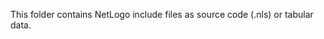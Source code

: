 <!--
SPDX-FileContributor: Carsten Lemmen <carsten.lemmen@hereon.de>
SPDX-FileCopyrightText: 2024 Helmholtz-Zentrum hereon GmbH
SPDX-License-Identifier: CC0-1.0
-->

This folder contains NetLogo include files as source code (.nls) or
tabular data.
